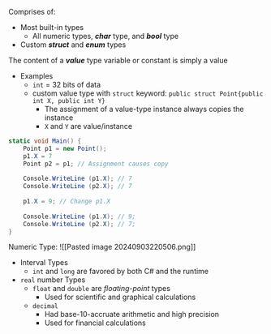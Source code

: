 Comprises of:
- Most built-in types
	- All numeric types, ***char*** type, and ***bool*** type
- Custom ***struct*** and ***enum*** types

The content of a ***value*** type variable or constant is simply a value
- Examples
	- `int` = 32 bits of data
	- custom value type with `struct` keyword: `public struct Point{public int X, public int Y}`
		- The assignment of a value-type instance always copies the instance
		- `X` and `Y` are value/instance

```C#
static void Main() {  
	Point p1 = new Point();  
	p1.X = 7
	Point p2 = p1; // Assignment causes copy
	
	Console.WriteLine (p1.X); // 7  
	Console.WriteLine (p2.X); // 7
	
	p1.X = 9; // Change p1.X
	
	Console.WriteLine (p1.X); // 9;
	Console.WriteLine (p2.X); // 7;
}
```

Numeric Type:
![[Pasted image 20240903220506.png]]
- Interval Types
	-  `int` and `long` are favored by both C# and the runtime
- `real` number Types
	- `float` and `double` are *floating-point* types
		- Used for scientific and graphical calculations
	- `decimal`
		- Had base-10-accruate arithmetic and high precision
		- Used for financial calculations